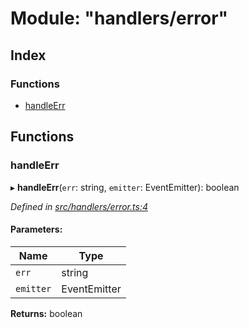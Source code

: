 # Module: "handlers/error"

## Index

### Functions

* [handleErr](_handlers_error_.md#handleerr)

## Functions

### handleErr

▸ **handleErr**(`err`: string, `emitter`: EventEmitter): boolean

*Defined in [src/handlers/error.ts:4](https://github.com/ourcord/ourcord/blob/6675e55/src/handlers/error.ts#L4)*

#### Parameters:

Name | Type |
------ | ------ |
`err` | string |
`emitter` | EventEmitter |

**Returns:** boolean
